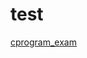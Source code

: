 # test

[cprogram_exam](https://docs.google.com/forms/d/1CXDVL8uonTazSicbs7GrWWwDDWiIxnHfxkwHE3RuexY/prefill)


